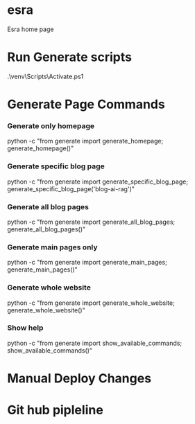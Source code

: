 # esra
Esra home page


# Run Generate scripts
.\venv\Scripts\Activate.ps1

# Generate Page Commands

### Generate only homepage
python -c "from generate import generate_homepage; generate_homepage()"

### Generate specific blog page
python -c "from generate import generate_specific_blog_page; generate_specific_blog_page('blog-ai-rag')"

### Generate all blog pages
python -c "from generate import generate_all_blog_pages; generate_all_blog_pages()"

### Generate main pages only
python -c "from generate import generate_main_pages; generate_main_pages()"

### Generate whole website
python -c "from generate import generate_whole_website; generate_whole_website()"

### Show help
python -c "from generate import show_available_commands; show_available_commands()"


# Manual Deploy Changes 



# Git hub pipleline
